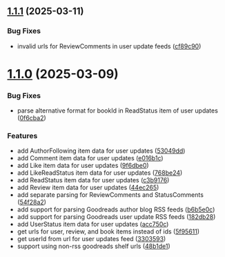 ## [1.1.1](https://github.com/sadmanca/astro-loader-goodreads/compare/v1.1.0...v1.1.1) (2025-03-11)


### Bug Fixes

* invalid urls for ReviewComments in user update feeds ([cf89c90](https://github.com/sadmanca/astro-loader-goodreads/commit/cf89c90e1155bd578a322143a4f5f828e0e621f9))

# [1.1.0](https://github.com/sadmanca/astro-loader-goodreads/compare/v1.0.0...v1.1.0) (2025-03-09)


### Bug Fixes

* parse alternative format for bookId in ReadStatus item of user updates ([0f6cba2](https://github.com/sadmanca/astro-loader-goodreads/commit/0f6cba22e52a35349967377d05d566e18480de53))


### Features

* add AuthorFollowing item data for user updates ([53049dd](https://github.com/sadmanca/astro-loader-goodreads/commit/53049dd0f6b0bcd5cca02ae3bbf4eb91df122a7b))
* add Comment item data for user updates ([e016b1c](https://github.com/sadmanca/astro-loader-goodreads/commit/e016b1ca239703ba8475e2d368d7ab3918daae52))
* add Like item data for user updates ([9f6dbe0](https://github.com/sadmanca/astro-loader-goodreads/commit/9f6dbe057c3ce19e38b378835e8e5ecb9b038164))
* add LikeReadStatus item data for user updates ([768be24](https://github.com/sadmanca/astro-loader-goodreads/commit/768be24a6b39250120cb3953d9a8aa65f2d0b254))
* add ReadStatus item data for user updates ([c3b9176](https://github.com/sadmanca/astro-loader-goodreads/commit/c3b91767815f7df91d846f3402b5e93ef61fac1d))
* add Review item data for user updates ([44ec265](https://github.com/sadmanca/astro-loader-goodreads/commit/44ec265ab0813c1a7fc3cf07eace7fdf8ae66b5c))
* add separate parsing for ReviewComments and StatusComments ([54f28a2](https://github.com/sadmanca/astro-loader-goodreads/commit/54f28a2acaff1fcb21e2904635ab38541ef3a27a))
* add support for parsing Goodreads author blog RSS feeds ([b6b5e0c](https://github.com/sadmanca/astro-loader-goodreads/commit/b6b5e0c0a5a40984562b73a1ebeed4057e0a9242))
* add support for parsing Goodreads user update RSS feeds ([182db28](https://github.com/sadmanca/astro-loader-goodreads/commit/182db2881e9764866dee8b6493edd4496d02a1cf))
* add UserStatus item data for user updates ([acc750c](https://github.com/sadmanca/astro-loader-goodreads/commit/acc750c2742717b22f666e6ba8816d6519235f64))
* get urls for user, review, and book items instead of ids ([5f95611](https://github.com/sadmanca/astro-loader-goodreads/commit/5f95611f6fb5b875b886121542e0abcd4da3eb60))
* get userId from url for user updates feed ([3303593](https://github.com/sadmanca/astro-loader-goodreads/commit/330359378287e9724446f460d4107cef8edf9f33))
* support using non-rss goodreads shelf urls ([48b1de1](https://github.com/sadmanca/astro-loader-goodreads/commit/48b1de1c6d34623b41128de6187ad291676edfa4))
